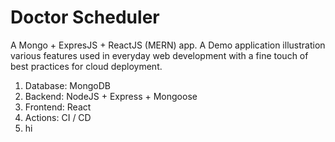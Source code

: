 # Doctor Scheduler

A Mongo + ExpresJS + ReactJS (MERN) app. A Demo application illustration various features used in everyday web development with a fine touch of best practices for cloud deployment.

1. Database: MongoDB
2. Backend: NodeJS + Express + Mongoose
3. Frontend: React
4. Actions: CI / CD
5. hi